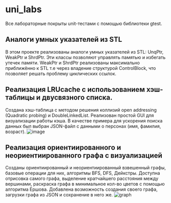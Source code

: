 # uni_labs
Все лабораторные покрыты unit-тестами с помощью библиотеки gtest.

## Аналоги умных указателей из STL
В этом проекте реализованы аналоги умных указателей из STL: UnqPtr, WeakPtr и ShrdPtr. Эти классы позволяют управлять памятью и избегать утечек памяти.
WeakPtr и ShrdPtr реализованы максимально приближённо к STL т.е через владение структурой ControlBlock, что позволяет решать проблему циклических ссылок.

## Реализация LRUcache с использованием хэш-таблицы и двусвязного списка.

Создана хэш-таблица с методом решения коллизий open addressing (Quadratic probing) и DoubleLinkedList. Реализован простой GUI для визуализации работы кэша. В качестве примера для ускорения поиска данных был выбран JSON-файл с данными о персонах (имя, фамилия, возраст).
![image](https://github.com/user-attachments/assets/8efa3fb3-2b9f-41f3-a942-f486b8c94a6f)

 ## Реализация ориентиированного и неориентиированного графа с визуализацией

Созданы ориентиированный и неориентиированный взвешенный графы, базовые операции для них, алгоритмы BFS, DFS, Дейкстры.
Доступна отрисовка самого графа, выделение кратчайшего расстояния между вершинами, раскраска графа в минимальное кол-во цветов с помощью алгоритма Ершова.
Добавлена возможность создания своего графа, загрузки графа из JSON и сохранение в него же.
![graph](https://github.com/user-attachments/assets/00ab5a53-1845-4974-a8b4-3afa18be3729)

